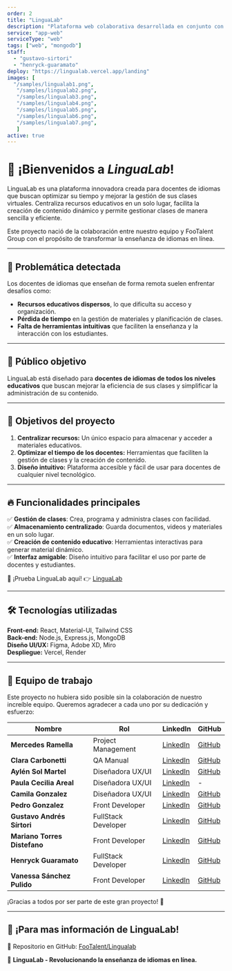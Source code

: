 ```yaml
---
order: 2
title: "LinguaLab"
description: "Plataforma web colaborativa desarrollada en conjunto con FooTalent Group. Su objetivo es optimizar la enseñanza de idiomas, centralizando recursos y facilitando la gestión de clases virtuales. Con un diseño intuitivo y herramientas especializadas, la plataforma mejora la eficiencia de los docentes en la creación y administración de contenido educativo."
service: "app-web"
serviceType: "web"
tags: ["web", "mongodb"]
staff:
  - "gustavo-sirtori"
  - "henryck-guaramato"
deploy: "https://lingualab.vercel.app/landing"
images: [
  "/samples/lingualab1.png",
   "/samples/lingualab2.png",
   "/samples/lingualab3.png",
   "/samples/lingualab4.png",
   "/samples/lingualab5.png",
   "/samples/lingualab6.png",
   "/samples/lingualab7.png",
   ]
active: true
---
```


# 🚀 ¡Bienvenidos a *LinguaLab*! 

LinguaLab es una plataforma innovadora creada para docentes de idiomas que buscan optimizar su tiempo y mejorar la gestión de sus clases virtuales. Centraliza recursos educativos en un solo lugar, facilita la creación de contenido dinámico y permite gestionar clases de manera sencilla y eficiente.

Este proyecto nació de la colaboración entre nuestro equipo y FooTalent Group con el propósito de transformar la enseñanza de idiomas en línea.

---

## 🎯 Problemática detectada

Los docentes de idiomas que enseñan de forma remota suelen enfrentar desafíos como:

- **Recursos educativos dispersos**, lo que dificulta su acceso y organización.
- **Pérdida de tiempo** en la gestión de materiales y planificación de clases.
- **Falta de herramientas intuitivas** que faciliten la enseñanza y la interacción con los estudiantes.

---

## 👥 Público objetivo

LinguaLab está diseñado para **docentes de idiomas de todos los niveles educativos** que buscan mejorar la eficiencia de sus clases y simplificar la administración de su contenido.

---

## 🚀 Objetivos del proyecto

1. **Centralizar recursos:** Un único espacio para almacenar y acceder a materiales educativos.
2. **Optimizar el tiempo de los docentes:** Herramientas que faciliten la gestión de clases y la creación de contenido.
3. **Diseño intuitivo:** Plataforma accesible y fácil de usar para docentes de cualquier nivel tecnológico.

---

## 🔥 Funcionalidades principales

✅ **Gestión de clases**: Crea, programa y administra clases con facilidad.  
✅ **Almacenamiento centralizado**: Guarda documentos, videos y materiales en un solo lugar.  
✅ **Creación de contenido educativo**: Herramientas interactivas para generar material dinámico.  
✅ **Interfaz amigable**: Diseño intuitivo para facilitar el uso por parte de docentes y estudiantes.

🔗 ¡Prueba LinguaLab aquí! 👉 [LinguaLab](https://lingualab.vercel.app/)

---

## 🛠️ Tecnologías utilizadas

**Front-end:** React, Material-UI, Tailwind CSS  
**Back-end:** Node.js, Express.js, MongoDB  
**Diseño UI/UX:** Figma, Adobe XD, Miro  
**Despliegue:** Vercel, Render  

---

## 💼 Equipo de trabajo

Este proyecto no hubiera sido posible sin la colaboración de nuestro increíble equipo. Queremos agradecer a cada uno por su dedicación y esfuerzo:

| Nombre                         | Rol                       | LinkedIn                                                                                  | GitHub                                                               |
|--------------------------------|---------------------------|-------------------------------------------------------------------------------------------|----------------------------------------------------------------------|
| **Mercedes Ramella**           | Project Management        | [LinkedIn](https://www.linkedin.com/in/mercedes-ramella/)                                 | [GitHub](https://github.com/MechiRamella)                               |
| **Clara Carbonetti**           | QA Manual                 | [LinkedIn](https://www.linkedin.com/in/clara-carbonetti-76719a6/)                         | [GitHub](https://github.com/claruchis)                                  |
| **Aylén Sol Martel**           | Diseñadora UX/UI          | [LinkedIn](https://www.linkedin.com/in/aylen-sol-martel/)                                 | [GitHub](https://github.com/MAAY7001)                                  |
| **Paula Cecilia Areal**        | Diseñadora UX/UI          | [LinkedIn](https://www.linkedin.com/in/arealpaula/)                                       | -                                                                    |
| **Camila Gonzalez**            | Diseñadora UX/UI          | [LinkedIn](https://www.linkedin.com/in/laura-c-gonzalez/)                                 | [GitHub](https://github.com/Camila-Gon)                               |
| **Pedro Gonzalez**             | Front Developer           | [LinkedIn](https://www.linkedin.com/in/pedro-gonzalez-268321279/)                         | [GitHub](https://github.com/Simply92)                                   |
| **Gustavo Andrés Sírtori**     | FullStack Developer       | [LinkedIn](https://www.linkedin.com/in/gustavoandressirtori/)                             | [GitHub](https://github.com/gustsirt)                                   |
| **Mariano Torres Distefano**   | Front Developer           | [LinkedIn](https://www.linkedin.com/in/mariano-torres-distefano/)                         | [GitHub](https://github.com/Marianotd)                                 |
| **Henryck Guaramato**          | FullStack Developer       | [LinkedIn](https://www.linkedin.com/in/henryckg/)                                         | [GitHub](https://github.com/henryckg)                                   |
| **Vanessa Sánchez Pulido**     | Front Developer           | [LinkedIn](https://www.linkedin.com/in/dev-vanessan/)                                     | [GitHub](https://github.com/vanessann-dev)                             |

¡Gracias a todos por ser parte de este gran proyecto! 🙌

---

## 📢 ¡Para mas información de LinguaLab!

🔗 Repositorio en GitHub: [FooTalent/Lingualab](https://github.com/FooTalent/Lingualab)   

📌 **LinguaLab - Revolucionando la enseñanza de idiomas en línea.**
